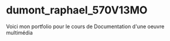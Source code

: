 # dumont_raphael_570V13MO
Voici mon portfolio pour le cours de Documentation d'une oeuvre multimédia
